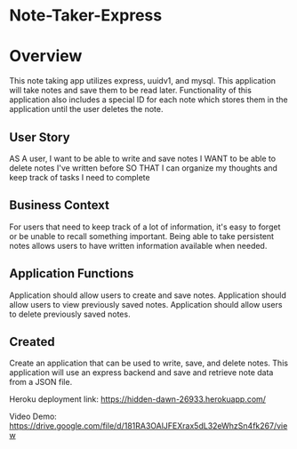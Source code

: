 # Note-Taker-Express

# Overview 

This note taking app utilizes express, uuidv1, and mysql.  This application will take notes and save them to be read later.  Functionality of this application also includes a special ID for each note which stores them in the application until the user deletes the note.  

## User Story
AS A user, I want to be able to write and save notes
I WANT to be able to delete notes I've written before
SO THAT I can organize my thoughts and keep track of tasks I need to complete

## Business Context
For users that need to keep track of a lot of information, it's easy to forget or be unable to recall something important. Being able to take persistent notes allows users to have written information available when needed.

## Application Functions
Application should allow users to create and save notes.
Application should allow users to view previously saved notes.
Application should allow users to delete previously saved notes.

## Created
Create an application that can be used to write, save, and delete notes. This application will use an express backend and save and retrieve note data from a JSON file.

Heroku deployment link:  https://hidden-dawn-26933.herokuapp.com/

Video Demo: https://drive.google.com/file/d/181RA3OAlJFEXrax5dL32eWhzSn4fk267/view
